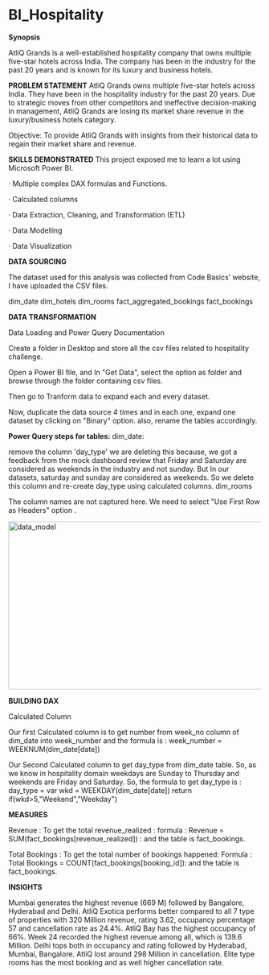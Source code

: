 # BI_Hospitality

**Synopsis**

AtliQ Grands is a well-established hospitality company that owns multiple five-star hotels across India. The company has been in the industry for the past 20 years and is known for its luxury and business hotels.

**PROBLEM STATEMENT**
AtliQ Grands owns multiple five-star hotels across India. They have been in the hospitality industry for the past 20 years. Due to strategic moves from other competitors and ineffective decision-making in management, AtliQ Grands are losing its market share revenue in the luxury/business hotels category.

Objective: To provide AtliQ Grands with insights from their historical data to regain their market share and revenue.

**SKILLS DEMONSTRATED**
This project exposed me to learn a lot using Microsoft Power BI.

· Multiple complex DAX formulas and Functions.

· Calculated columns

· Data Extraction, Cleaning, and Transformation (ETL)

· Data Modelling

· Data Visualization

**DATA SOURCING**

The dataset used for this analysis was collected from Code Basics’ website, I have uploaded the CSV files.

dim_date
dim_hotels
dim_rooms
fact_aggregated_bookings
fact_bookings

**DATA TRANSFORMATION**

Data Loading and Power Query Documentation

Create a folder in Desktop and store all the csv files related to hospitality challenge.

Open a Power BI file, and In "Get Data", select the option as folder and browse through the folder containing csv files.

Then go to Tranform data to expand each and every dataset.

Now, duplicate the data source 4 times and in each one, expand one dataset by clicking on "Binary" option. also, rename the tables accordingly.

**Power Query steps for tables:**
dim_date:

remove the column 'day_type' we are deleting this because, we got a feedback from the mock dashboard review that Friday and Saturday are considered as weekends in the industry and not sunday. But In our datasets, saturday and sunday are considered as weekends. So we delete this column and re-create day_type using calculated columns. dim_rooms

The column names are not captured here. We need to select "Use First Row as Headers" option .


<img width="827" height="334" alt="data_model" src="https://github.com/user-attachments/assets/869ca5c3-400a-40a1-9e3b-038613fa2e3e" />

**BUILDING DAX**

Calculated Column

Our first Calculated column is to get number from week_no column of dim_date into week_number and the formula is : week_number = WEEKNUM(dim_date[date])

Our Second Calculated column to get day_type from dim_date table. So, as we know in hospitality domain weekdays are Sunday to Thursday and weekends are Friday and Saturday. So, the formula to get day_type is : day_type = var wkd = WEEKDAY(dim_date[date]) return if(wkd>5,"Weekend","Weekday")

**MEASURES**

Revenue : To get the total revenue_realized : formula : Revenue = SUM(fact_bookings[revenue_realized]) : and the table is fact_bookings.

Total Bookings : To get the total number of bookings happened: Formula : Total Bookings = COUNT(fact_bookings[booking_id]): and the table is fact_bookings.

**INSIGHTS**

Mumbai generates the highest revenue (669 M) followed by Bangalore, Hyderabad and Delhi.
AtliQ Exotica performs better compared to all 7 type of properties with 320 Million revenue, rating 3.62, occupancy percentage 57 and cancellation rate as 24.4%.
AtliQ Bay has the highest occupancy of 66%.
Week 24 recorded the highest revenue among all, which is 139.6 Million.
Delhi tops both in occupancy and rating followed by Hyderabad, Mumbai, Bangalore.
AtliQ lost around 298 Million in cancellation.
Elite type rooms has the most booking and as well higher cancellation rate.
